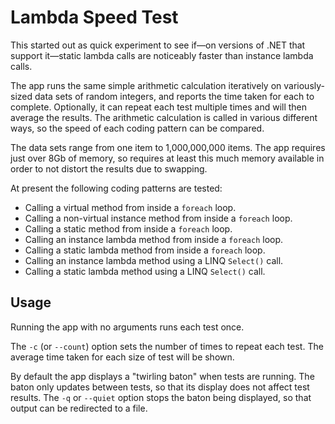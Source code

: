 # Lambda Speed Test

This started out as quick experiment to see if&mdash;on versions of .NET that support it&mdash;static lambda calls are noticeably faster than instance lambda calls.

The app runs the same simple arithmetic calculation iteratively on variously-sized data sets of random integers, and reports the time taken for each to complete.  Optionally, it can repeat each test multiple times and will then average the results.  The arithmetic calculation is called in various different ways, so the speed of each coding pattern can be compared.

The data sets range from one item to 1,000,000,000 items.  The app requires just over 8Gb of memory, so requires at least this much memory available in order to not distort the results due to swapping. 

At present the following coding patterns are tested:
- Calling a virtual method from inside a `foreach` loop.
- Calling a non-virtual instance method from inside a `foreach` loop.
- Calling a static method from inside a `foreach` loop.
- Calling an instance lambda method from inside a `foreach` loop.
- Calling a static lambda method from inside a `foreach` loop.
- Calling an instance lambda method using a LINQ `Select()` call.
- Calling a static lambda method using a LINQ `Select()` call.

## Usage

Running the app with no arguments runs each test once.

The `-c` (or `--count`) option sets the number of times to repeat each test.  The average time taken for each size of test will be shown.

By default the app displays a "twirling baton" when tests are running.  The baton only updates between tests, so that its display does not affect test results.  The `-q` or `--quiet` option stops the baton being displayed, so that output can be redirected to a file.
